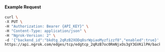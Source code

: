 <!-- Code generated for API Clients. DO NOT EDIT. -->

#### Example Request

```bash
curl \
-X PUT \
-H "Authorization: Bearer {API_KEY}" \
-H "Content-Type: application/json" \
-H "Ngrok-Version: 2" \
-d '{"backend_id":"bkdtg_2qRzB2XODq8srWpiaoMyzfizzf8","enabled":true}' \
https://api.ngrok.com/edges/tcp/edgtcp_2qRzB7oc0RmNjxOs3gY3GVKilPH/backend
```
